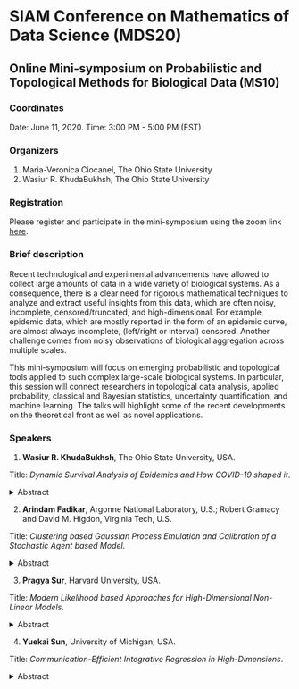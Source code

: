 # SIAM Conference on Mathematics of Data Science (MDS20)
## Online Mini-symposium on Probabilistic and Topological Methods for Biological Data (MS10)

### Coordinates
Date: June 11, 2020. 
Time: 3:00 PM - 5:00 PM (EST)

### Organizers 
1. Maria-Veronica Ciocanel, The Ohio State University
2. Wasiur R. KhudaBukhsh, The Ohio State University 

### Registration 
Please register and participate in the mini-symposium using the zoom link [here](https://osu.zoom.us/s/96204200382).

### Brief description
Recent technological and experimental advancements have allowed to collect large amounts of data in a wide variety of biological systems. As a consequence, there is a clear need for rigorous mathematical techniques to analyze and extract useful insights from this data, which are often noisy, incomplete, censored/truncated, and high-dimensional. For example, epidemic data, which are mostly reported in the form of an epidemic curve, are almost always incomplete, (left/right or interval) censored. Another challenge comes from noisy observations of biological aggregation across multiple scales.

This mini-symposium will focus on emerging probabilistic and topological tools applied to such complex large-scale biological systems. In particular, this session will connect researchers in topological data analysis, applied probability, classical and Bayesian statistics, uncertainty quantification, and machine learning. The talks will highlight some of the recent developments on the theoretical front as well as novel applications.

### Speakers
1. **Wasiur R. KhudaBukhsh**, The Ohio State University, USA.

Title: _Dynamic Survival Analysis of Epidemics and How COVID-19 shaped it_.
<details>
<summary>Abstract</summary>

This talk will introduce the notion of dynamic survival analysis (DSA). We show that solutions to ordinary differential equations (ODEs) describing the large-population limits of Markovian stochastic epidemic models can be interpreted as survival or cumulative hazard functions when analysing data on individuals sampled from the population. We refer to the individual-level survival and hazard functions derived from population-level equations as a survival dynamical system (SDS). To illustrate how population-level dynamics imply probability laws for individual-level infection and recovery times that can be used for statistical inference, we show numerical examples based on synthetic data as well as the COVID-19 outbreak data.

The second part of the talk will focus on developing the DSA methodology for non-Markovian dynamics. Measure-valued processes play a key role in this endeavour. For the non-Markovian set-up, the DSA-likelihood is shown to depend on solutions to partial differential equations instead of ODEs as before. Preliminary numerical results for parameter inference will be shown. Finally, extension to non-Markovian epidemics on configuration model random graphs will be discussed.
</details>

2. **Arindam Fadikar**, Argonne National Laboratory, U.S.; Robert Gramacy and David M. Higdon, Virginia Tech, U.S.

Title: _Clustering based Gaussian Process Emulation and Calibration of a Stochastic Agent based Model_.
<details>
<summary>Abstract</summary>

Gaussian process (GP) model is an effective tool for emulating complex computer simulations. Heterogeneous gaussian process (Binois et al, 2017) has been shown to be superior in the presence of input dependent noise as in the case of any stochastic computer simulation. However, all GP models impose a gaussian variability assumption in the emulator. In this talk, we propose a new approach based on heterogeneous GP and a clustering based technique to emulate and hence calibrate a stochastic agent based simulation. The basic idea is to relax the normality assumption by borrowing the standard gaussian mixture model and coupling that with a traditional GP. The study is motivated by with an example taken from the 2015 Ebola challenge workshop which simulated an Ebola epidemic to evaluate methodology.
</details>

3. **Pragya Sur**, Harvard University, USA. 

Title: _Modern Likelihood based Approaches for High-Dimensional Non-Linear Models_.
<details>
<summary>Abstract</summary>

Generalized linear models are a class of widely used non-linear models in statistics. Classical maximum-likelihood theory based statistical inference is ubiquitous in this context. This theory hinges on well-known fundamental results: (1) the maximum-likelihood-estimate (MLE) is asymptotically unbiased and normally distributed, (2) its variability can be quantified via the inverse Fisher information, and (3) the likelihood-ratio-test (LRT) is asymptotically a Chi-Squared. In this talk, I will consider the specific setting of logistic regression models and show that in the common modern setting where the number of features and the sample size are both large and comparable, classical results are far from accurate. In fact, (1) the MLE is biased, (2) its variability is far greater than classical results, and (3) the LRT is not distributed as a Chi-Square. Consequently, p-values and confidence intervals based on classical theory are completely invalid. I will describe a new theory that precisely characterizes the asymptotic behavior of the MLE and the LRT under certain assumptions on the covariate distribution; this in turn yields valid p-values and confidence intervals in such high-dimensional settings. If time permits, I will discuss general techniques that may enable the study of likelihood based estimators in other non-linear models under similar high-dimensional asymptotics. This is based on joint works with Emmanuel Candes, Yuxin Chen and Qian Zhao.

</details>

4. **Yuekai Sun**, University of Michigan, USA. 

Title: _Communication-Efficient Integrative Regression in High-Dimensions_. 
<details>
<summary>Abstract</summary>

We consider the task of meta-analysis in high-dimensional settings in which the data sources we wish to integrate are similar, but nonidentical. To borrow strength across such heterogeneous data sources, we introduce a global parameter that remains sparse even in the presence of outlier data sources. We also propose a one-shot estimator of the global parameter that preserves the anonymity of the data sources and converges at a rate that depends on the size of the combined dataset. Finally, we demonstrate the benefits of our approach on a large-scale drug treatment dataset.

</details>
